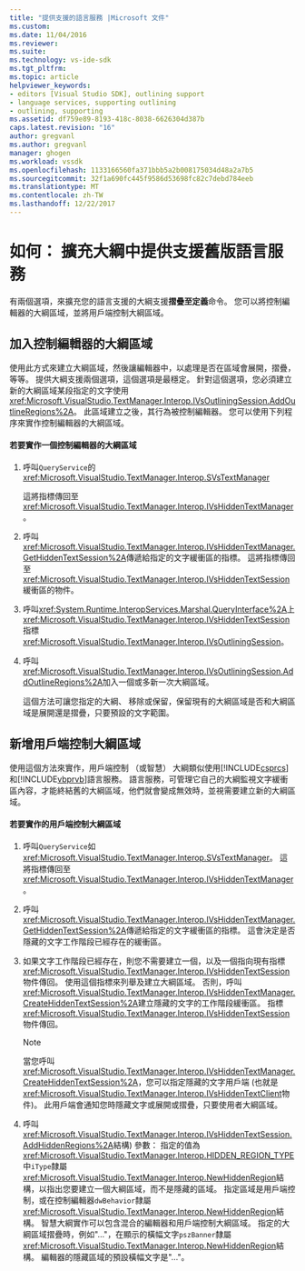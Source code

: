 ```yaml
---
title: "提供支援的語言服務 |Microsoft 文件"
ms.custom: 
ms.date: 11/04/2016
ms.reviewer: 
ms.suite: 
ms.technology: vs-ide-sdk
ms.tgt_pltfrm: 
ms.topic: article
helpviewer_keywords:
- editors [Visual Studio SDK], outlining support
- language services, supporting outlining
- outlining, supporting
ms.assetid: df759e89-8193-418c-8038-6626304d387b
caps.latest.revision: "16"
author: gregvanl
ms.author: gregvanl
manager: ghogen
ms.workload: vssdk
ms.openlocfilehash: 1133166560fa371bbb5a2b008175034d48a2a7b5
ms.sourcegitcommit: 32f1a690fc445f9586d53698fc82c7debd784eeb
ms.translationtype: MT
ms.contentlocale: zh-TW
ms.lasthandoff: 12/22/2017
---
```

# <a name="how-to-provide-expanded-outlining-support-in-a-legacy-language-service"></a>如何： 擴充大綱中提供支援舊版語言服務
有兩個選項，來擴充您的語言支援的大綱支援**摺疊至定義**命令。 您可以將控制編輯器的大綱區域，並將用戶端控制大綱區域。  
  
## <a name="adding-editor-controlled-outline-regions"></a>加入控制編輯器的大綱區域  
 使用此方式來建立大綱區域，然後讓編輯器中，以處理是否在區域會展開，摺疊，等等。 提供大綱支援兩個選項，這個選項是最穩定。 針對這個選項，您必須建立新的大綱區域某段指定的文字使用<xref:Microsoft.VisualStudio.TextManager.Interop.IVsOutliningSession.AddOutlineRegions%2A>。 此區域建立之後，其行為被控制編輯器。 您可以使用下列程序來實作控制編輯器的大綱區域。  
  
#### <a name="to-implement-an-editor-controlled-outline-region"></a>若要實作一個控制編輯器的大綱區域  
  
1.  呼叫`QueryService`的<xref:Microsoft.VisualStudio.TextManager.Interop.SVsTextManager>  
  
     這將指標傳回至<xref:Microsoft.VisualStudio.TextManager.Interop.IVsHiddenTextManager>。  
  
2.  呼叫<xref:Microsoft.VisualStudio.TextManager.Interop.IVsHiddenTextManager.GetHiddenTextSession%2A>傳遞給指定的文字緩衝區的指標。 這將指標傳回至<xref:Microsoft.VisualStudio.TextManager.Interop.IVsHiddenTextSession>緩衝區的物件。  
  
3.  呼叫<xref:System.Runtime.InteropServices.Marshal.QueryInterface%2A>上<xref:Microsoft.VisualStudio.TextManager.Interop.IVsHiddenTextSession>指標<xref:Microsoft.VisualStudio.TextManager.Interop.IVsOutliningSession>。  
  
4.  呼叫<xref:Microsoft.VisualStudio.TextManager.Interop.IVsOutliningSession.AddOutlineRegions%2A>加入一個或多新一次大綱區域。  
  
     這個方法可讓您指定的大綱、 移除或保留，保留現有的大綱區域是否和大綱區域是展開還是摺疊，只要預設的文字範圍。  
  
## <a name="adding-client-controlled-outline-regions"></a>新增用戶端控制大綱區域  
 使用這個方法來實作，用戶端控制 （或智慧） 大綱類似使用[!INCLUDE[csprcs](../../data-tools/includes/csprcs_md.md)]和[!INCLUDE[vbprvb](../../code-quality/includes/vbprvb_md.md)]語言服務。 語言服務，可管理它自己的大綱監視文字緩衝區內容，才能終結舊的大綱區域，他們就會變成無效時，並視需要建立新的大綱區域。  
  
#### <a name="to-implement-a-client-controlled-outline-region"></a>若要實作的用戶端控制大綱區域  
  
1.  呼叫`QueryService`如<xref:Microsoft.VisualStudio.TextManager.Interop.SVsTextManager>。 這將指標傳回至<xref:Microsoft.VisualStudio.TextManager.Interop.IVsHiddenTextManager>。  
  
2.  呼叫<xref:Microsoft.VisualStudio.TextManager.Interop.IVsHiddenTextManager.GetHiddenTextSession%2A>傳遞給指定的文字緩衝區的指標。 這會決定是否隱藏的文字工作階段已經存在的緩衝區。  
  
3.  如果文字工作階段已經存在，則您不需要建立一個，以及一個指向現有指標<xref:Microsoft.VisualStudio.TextManager.Interop.IVsHiddenTextSession>物件傳回。 使用這個指標來列舉及建立大綱區域。 否則，呼叫<xref:Microsoft.VisualStudio.TextManager.Interop.IVsHiddenTextManager.CreateHiddenTextSession%2A>建立隱藏的文字的工作階段緩衝區。 指標<xref:Microsoft.VisualStudio.TextManager.Interop.IVsHiddenTextSession>物件傳回。  
  
    > [!NOTE]
    >  當您呼叫<xref:Microsoft.VisualStudio.TextManager.Interop.IVsHiddenTextManager.CreateHiddenTextSession%2A>，您可以指定隱藏的文字用戶端 (也就是<xref:Microsoft.VisualStudio.TextManager.Interop.IVsHiddenTextClient>物件)。 此用戶端會通知您時隱藏文字或展開或摺疊，只要使用者大綱區域。  
  
4.  呼叫<xref:Microsoft.VisualStudio.TextManager.Interop.IVsHiddenTextSession.AddHiddenRegions%2A>結構) 參數： 指定的值為<xref:Microsoft.VisualStudio.TextManager.Interop.HIDDEN_REGION_TYPE>中`iType`隸屬<xref:Microsoft.VisualStudio.TextManager.Interop.NewHiddenRegion>結構，以指出您要建立一個大綱區域，而不是隱藏的區域。 指定區域是用戶端控制，或在控制編輯器`dwBehavior`隸屬<xref:Microsoft.VisualStudio.TextManager.Interop.NewHiddenRegion>結構。 智慧大綱實作可以包含混合的編輯器和用戶端控制大綱區域。 指定的大綱區域摺疊時，例如"…"，在顯示的橫幅文字`pszBanner`隸屬<xref:Microsoft.VisualStudio.TextManager.Interop.NewHiddenRegion>結構。 編輯器的隱藏區域的預設橫幅文字是"…"。